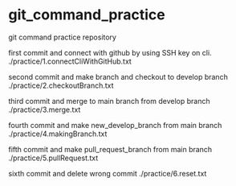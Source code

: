 # git_command_practice
git command practice repository

first commit and connect with github by using SSH key on cli.
./practice/1.connectCliWithGitHub.txt

second commit and make branch and checkout to develop branch
./practice/2.checkoutBranch.txt

third commit and merge to main branch from develop branch
./practice/3.merge.txt

fourth commit and make new_develop_branch from main branch
./practice/4.makingBranch.txt

fifth commit and make pull_request_branch from main branch
./practice/5.pullRequest.txt

sixth commit and delete wrong commit
./practice/6.reset.txt
